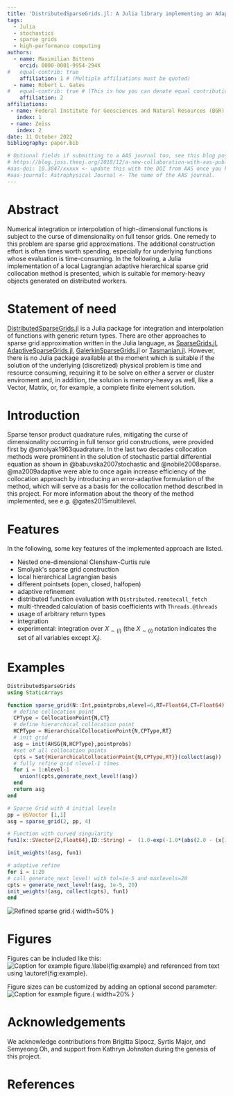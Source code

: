 ```yaml
---
title: 'DistributedSparseGrids.jl: A Julia library implementing an Adaptive Sparse Grid collocation method'
tags:
  - Julia
  - stochastics
  - sparse grids
  - high-performance computing
authors:
  - name: Maximilian Bittens
    orcid: 0000-0001-9954-294X
#   equal-contrib: true
    affiliation: 1 # (Multiple affiliations must be quoted)
  - name: Robert L. Gates
#   equal-contrib: true # (This is how you can denote equal contributions between multiple authors)
    affiliation: 2
affiliations:
 - name: Federal Institute for Geosciences and Natural Resources (BGR)
   index: 1
 - name: Zeiss
   index: 2
date: 11 October 2022
bibliography: paper.bib

# Optional fields if submitting to a AAS journal too, see this blog post:
# https://blog.joss.theoj.org/2018/12/a-new-collaboration-with-aas-publishing
#aas-doi: 10.3847/xxxxx <- update this with the DOI from AAS once you know it.
#aas-journal: Astrophysical Journal <- The name of the AAS journal.
---
```


# Abstract

Numerical integration or interpolation of high-dimensional functions is subject to the curse of dimensionality on full tensor grids. One remedy to this problem are sparse grid approximations. The additional construction effort is often times worth spending, especially for underlying functions whose evaluation is time-consuming. In the following, a Julia implementation of a local Lagrangian adaptive hierarchical sparse grid collocation method is presented, which is suitable for memory-heavy objects generated on distributed workers.

# Statement of need

[DistributedSparseGrids.jl](https://github.com/baxmittens/DistributedSparseGrids.jl) is a Julia package for integration and interpolation of functions with generic return types. There are other approaches to sparse grid approximation written in the Julia language, as [SparseGrids.jl](https://github.com/robertdj/SparseGrids.jl), [AdaptiveSparseGrids.jl](https://github.com/jacobadenbaum/AdaptiveSparseGrids.jl), [GalerkinSparseGrids.jl](https://github.com/ABAtanasov/GalerkinSparseGrids.jl) or [Tasmanian.jl](https://github.com/floswald/Tasmanian.jl). However, there is no Julia package available at the moment which is suitable if the solution of the underlying (discretized) physical problem is time and resource consuming, requiring it to be solve on either a server or cluster enviroment and, in addition, the solution is memory-heavy as well, like a Vector, Matrix, or, for example, a complete finite element solution.

# Introduction

Sparse tensor product quadrature rules, mitigating the curse of dimensionality occurring in full tensor grid constructions, were provided first by @smolyak1963quadrature. In the last two decades collocation methods were prominent in the solution of
stochastic partial differential equation as shown in @babuvska2007stochastic and @nobile2008sparse.
@ma2009adaptive were able to once again increase efficiency of the collocation approach
by introducing an error-adaptive formulation of the method, which will serve as a basis for the
collocation method described in this project. For more information about the theory of the method implemented, see e.g. @gates2015multilevel.

# Features

In the following, some key features of the implemented approach are listed.

- Nested one-dimensional Clenshaw-Curtis rule
- Smolyak's sparse grid construction
- local hierarchical Lagrangian basis
- different pointsets (open, closed, halfopen)
- adaptive refinement
- distributed function evaluation with ```Distributed.remotecall_fetch```
- multi-threaded calculation of basis coefficients with ```Threads.@threads```
- usage of arbitrary return types 
- integration
- experimental: integration over $X_{\sim (i)}$ (the $X_{\sim (i)}$  notation indicates the set of all variables except $X_{i}$).

# Examples

```julia
DistributedSparseGrids
using StaticArrays 

function sparse_grid(N::Int,pointprobs,nlevel=6,RT=Float64,CT=Float64)
  # define collocation point
  CPType = CollocationPoint{N,CT}
  # define hierarchical collocation point
  HCPType = HierarchicalCollocationPoint{N,CPType,RT}
  # init grid
  asg = init(AHSG{N,HCPType},pointprobs)
  #set of all collocation points
  cpts = Set{HierarchicalCollocationPoint{N,CPType,RT}}(collect(asg))
  # fully refine grid nlevel-1 times
  for i = 1:nlevel-1
    union!(cpts,generate_next_level!(asg))
  end
  return asg
end

# Sparse Grid with 4 initial levels
pp = @SVector [1,1]
asg = sparse_grid(2, pp, 4)

# Function with curved singularity
fun1(x::SVector{2,Float64},ID::String) =  (1.0-exp(-1.0*(abs(2.0 - (x[1]-1.0)^2.0 - (x[2]-1.0)^2.0) +0.01)))/(abs(2-(x[1]-1.0)^2.0-(x[2]-1.0)^2.0)+0.01)

init_weights!(asg, fun1)

# adaptive refine
for i = 1:20
# call generate_next_level! with tol=1e-5 and maxlevels=20
cpts = generate_next_level!(asg, 1e-5, 20)
init_weights!(asg, collect(cpts), fun1)
end
```

![Refined sparse grid.](https://user-images.githubusercontent.com/100423479/193813765-0b7ce7b2-639a-48d3-831d-7bd5639c9fd3.PNG){ width=50% }

# Figures

Figures can be included like this:
![Caption for example figure.\label{fig:example}](figure.png)
and referenced from text using \autoref{fig:example}.

Figure sizes can be customized by adding an optional second parameter:
![Caption for example figure.](figure.png){ width=20% }

# Acknowledgements

We acknowledge contributions from Brigitta Sipocz, Syrtis Major, and Semyeong
Oh, and support from Kathryn Johnston during the genesis of this project.

# References